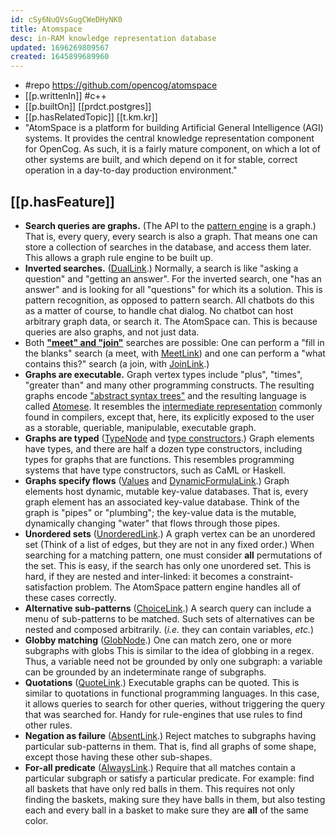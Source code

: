 ```yaml
---
id: cSy6NuQVsGugCWeDHyNK0
title: Atomspace
desc: in-RAM knowledge representation database
updated: 1696269809567
created: 1645899689960
---
```


- #repo https://github.com/opencog/atomspace
- [[p.writtenIn]] #c++
- [[p.builtOn]] [[prdct.postgres]]
- [[p.hasRelatedTopic]] [[t.km.kr]] 
- "AtomSpace is a platform for building Artificial General Intelligence (AGI) systems. It provides the central knowledge representation component for OpenCog. As such, it is a fairly mature component, on which a lot of other systems are built, and which depend on it for stable, correct operation in a day-to-day production environment."

## [[p.hasFeature]]

-   **Search queries are graphs.** (The API to the [pattern engine](https://wiki.opencog.org/w/Pattern_engine) is a graph.) That is, every query, every search is also a graph. That means one can store a collection of searches in the database, and access them later. This allows a graph rule engine to be built up.
-   **Inverted searches.** ([DualLink](https://wiki.opencog.org/w/DualLink).) Normally, a search is like "asking a question" and "getting an answer". For the inverted search, one "has an answer" and is looking for all "questions" for which its a solution. This is pattern recognition, as opposed to pattern search. All chatbots do this as a matter of course, to handle chat dialog. No chatbot can host arbitrary graph data, or search it. The AtomSpace can. This is because queries are also graphs, and not just data.
-   Both [**"meet" and "join"**](https://en.wikipedia.org/wiki/Join_and_meet) searches are possible: One can perform a "fill in the blanks" search (a meet, with [MeetLink](https://wiki.opencog.org/w/MeetLink)) and one can perform a "what contains this?" search (a join, with [JoinLink](https://wiki.opencog.org/w/JoinLink).)
-   **Graphs are executable.** Graph vertex types include "plus", "times", "greater than" and many other programming constructs. The resulting graphs encode ["abstract syntax trees"](https://en.wikipedia.org/wiki/Abstract_syntax_tree) and the resulting language is called [Atomese](https://wiki.opencog.org/w/Atomese). It resembles the [intermediate representation](https://en.wikipedia.org/wiki/Intermediate_representation) commonly found in compilers, except that, here, its explicitly exposed to the user as a storable, queriable, manipulable, executable graph.
-   **Graphs are typed** ([TypeNode](https://wiki.opencog.org/w/TypeNode) and [type constructors](https://wiki.opencog.org/w/Type_constructor).) Graph elements have types, and there are half a dozen type constructors, including types for graphs that are functions. This resembles programming systems that have type constructors, such as CaML or Haskell.
-   **Graphs specify flows** ([Values](https://wiki.opencog.org/w/Value) and [DynamicFormulaLink](https://wiki.opencog.org/w/DynamicFormulaLink).) Graph elements host dynamic, mutable key-value databases. That is, every graph element has an associated key-value database. Think of the graph is "pipes" or "plumbing"; the key-value data is the mutable, dynamically changing "water" that flows through those pipes.
-   **Unordered sets** ([UnorderedLink](https://wiki.opencog.org/w/UnorderedLink).) A graph vertex can be an unordered set (Think of a list of edges, but they are not in any fixed order.) When searching for a matching pattern, one must consider **all** permutations of the set. This is easy, if the search has only one unordered set. This is hard, if they are nested and inter-linked: it becomes a constraint-satisfaction problem. The AtomSpace pattern engine handles all of these cases correctly.
-   **Alternative sub-patterns** ([ChoiceLink](https://wiki.opencog.org/w/ChoiceLink).) A search query can include a menu of sub-patterns to be matched. Such sets of alternatives can be nested and composed arbitrarily. (*i.e.* they can contain variables, *etc.*)
-   **Globby matching** ([GlobNode](https://wiki.opencog.org/w/GlobNode).) One can match zero, one or more subgraphs with globs This is similar to the idea of globbing in a regex. Thus, a variable need not be grounded by only one subgraph: a variable can be grounded by an indeterminate range of subgraphs.
-   **Quotations** ([QuoteLink](https://wiki.opencog.org/w/QuoteLink).) Executable graphs can be quoted. This is similar to quotations in functional programming languages. In this case, it allows queries to search for other queries, without triggering the query that was searched for. Handy for rule-engines that use rules to find other rules.
-   **Negation as failure** ([AbsentLink](https://wiki.opencog.org/w/AbsentLink).) Reject matches to subgraphs having particular sub-patterns in them. That is, find all graphs of some shape, except those having these other sub-shapes.
-   **For-all predicate** ([AlwaysLink](https://wiki.opencog.org/w/AlwaysLink).) Require that all matches contain a particular subgraph or satisfy a particular predicate. For example: find all baskets that have only red balls in them. This requires not only finding the baskets, making sure they have balls in them, but also testing each and every ball in a basket to make sure they are **all** of the same color. 